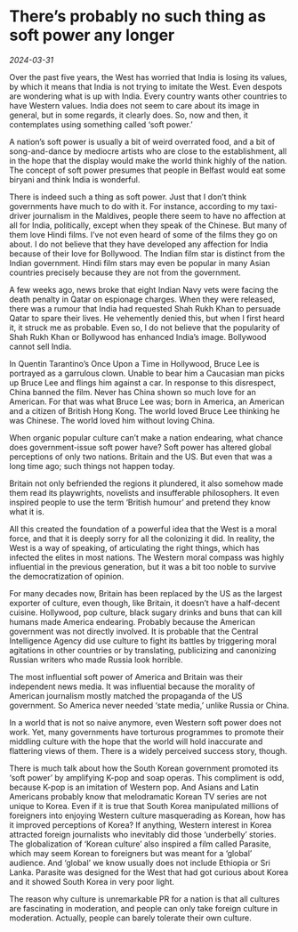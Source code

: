 # There’s probably no such thing as soft power any longer

*2024-03-31*

Over the past five years, the West has worried that India is losing its
values, by which it means that India is not trying to imitate the West.
Even despots are wondering what is up with India. Every country wants
other countries to have Western values. India does not seem to care
about its image in general, but in some regards, it clearly does. So,
now and then, it contemplates using something called ‘soft power.’

A nation’s soft power is usually a bit of weird overrated food, and a
bit of song-and-dance by mediocre artists who are close to the
establishment, all in the hope that the display would make the world
think highly of the nation. The concept of soft power presumes that
people in Belfast would eat some biryani and think India is wonderful.

There is indeed such a thing as soft power. Just that I don’t think
governments have much to do with it. For instance, according to my
taxi-driver journalism in the Maldives, people there seem to have no
affection at all for India, politically, except when they speak of the
Chinese. But many of them love Hindi films. I’ve not even heard of some
of the films they go on about. I do not believe that they have developed
any affection for India because of their love for Bollywood. The Indian
film star is distinct from the Indian government. Hindi film stars may
even be popular in many Asian countries precisely because they are not
from the government.

A few weeks ago, news broke that eight Indian Navy vets were facing the
death penalty in Qatar on espionage charges. When they were released,
there was a rumour that India had requested Shah Rukh Khan to persuade
Qatar to spare their lives. He vehemently denied this, but when I first
heard it, it struck me as probable. Even so, I do not believe that the
popularity of Shah Rukh Khan or Bollywood has enhanced India’s image.
Bollywood cannot sell India.

In Quentin Tarantino’s Once Upon a Time in Hollywood, Bruce Lee is
portrayed as a garrulous clown. Unable to bear him a Caucasian man picks
up Bruce Lee and flings him against a car. In response to this
disrespect, China banned the film. Never has China shown so much love
for an American. For that was what Bruce Lee was; born in America, an
American and a citizen of British Hong Kong. The world loved Bruce Lee
thinking he was Chinese. The world loved him without loving China.

When organic popular culture can’t make a nation endearing, what chance
does government-issue soft power have? Soft power has altered global
perceptions of only two nations. Britain and the US. But even that was a
long time ago; such things not happen today.

Britain not only befriended the regions it plundered, it also somehow
made them read its playwrights, novelists and insufferable philosophers.
It even inspired people to use the term ‘British humour’ and pretend
they know what it is.

All this created the foundation of a powerful idea that the West is a
moral force, and that it is deeply sorry for all the colonizing it did.
In reality, the West is a way of speaking, of articulating the right
things, which has infected the elites in most nations. The Western moral
compass was highly influential in the previous generation, but it was a
bit too noble to survive the democratization of opinion.

For many decades now, Britain has been replaced by the US as the largest
exporter of culture, even though, like Britain, it doesn’t have a
half-decent cuisine. Hollywood, pop culture, black sugary drinks and
buns that can kill humans made America endearing. Probably because the
American government was not directly involved. It is probable that the
Central Intelligence Agency did use culture to fight its battles by
triggering moral agitations in other countries or by translating,
publicizing and canonizing Russian writers who made Russia look
horrible.

The most influential soft power of America and Britain was their
independent news media. It was influential because the morality of
American journalism mostly matched the propaganda of the US government.
So America never needed ‘state media,’ unlike Russia or China.

In a world that is not so naive anymore, even Western soft power does
not work. Yet, many governments have torturous programmes to promote
their middling culture with the hope that the world will hold inaccurate
and flattering views of them. There is a widely perceived success story,
though.

There is much talk about how the South Korean government promoted its
‘soft power’ by amplifying K-pop and soap operas. This compliment is
odd, because K-pop is an imitation of Western pop. And Asians and Latin
Americans probably know that melodramatic Korean TV series are not
unique to Korea. Even if it is true that South Korea manipulated
millions of foreigners into enjoying Western culture masquerading as
Korean, how has it improved perceptions of Korea? If anything, Western
interest in Korea attracted foreign journalists who inevitably did those
‘underbelly’ stories. The globalization of ‘Korean culture’ also
inspired a film called Parasite, which may seem Korean to foreigners but
was meant for a ‘global’ audience. And ‘global’ we know usually does not
include Ethiopia or Sri Lanka. Parasite was designed for the West that
had got curious about Korea and it showed South Korea in very poor
light.

The reason why culture is unremarkable PR for a nation is that all
cultures are fascinating in moderation, and people can only take foreign
culture in moderation. Actually, people can barely tolerate their own
culture.
